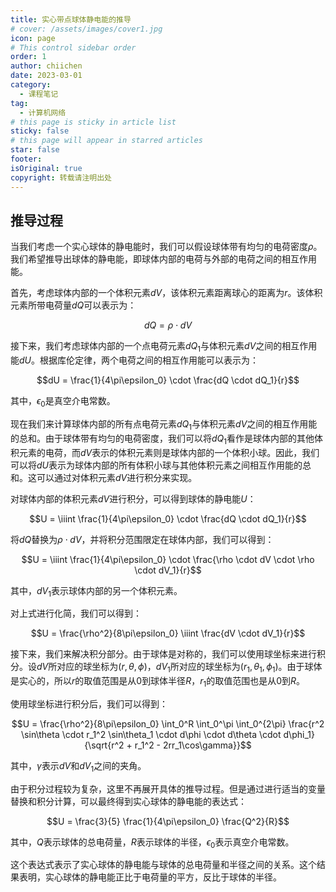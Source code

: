 ```yaml
---
title: 实心带点球体静电能的推导
# cover: /assets/images/cover1.jpg
icon: page
# This control sidebar order
order: 1
author: chiichen
date: 2023-03-01
category:
  - 课程笔记
tag:
  - 计算机网络
# this page is sticky in article list
sticky: false
# this page will appear in starred articles
star: false
footer:
isOriginal: true
copyright: 转载请注明出处
---
```


## 推导过程

当我们考虑一个实心球体的静电能时，我们可以假设球体带有均匀的电荷密度$\rho$。我们希望推导出球体的静电能，即球体内部的电荷与外部的电荷之间的相互作用能。

首先，考虑球体内部的一个体积元素$dV$，该体积元素距离球心的距离为$r$。该体积元素所带电荷量$dQ$可以表示为：

$$dQ = \rho \cdot dV$$

接下来，我们考虑球体内部的一个点电荷元素$dQ_1$与体积元素$dV$之间的相互作用能$dU$。根据库伦定律，两个电荷之间的相互作用能可以表示为：

$$dU = \frac{1}{4\pi\epsilon_0} \cdot \frac{dQ \cdot dQ_1}{r}$$

其中，$\epsilon_0$是真空介电常数。

现在我们来计算球体内部的所有点电荷元素$dQ_1$与体积元素$dV$之间的相互作用能的总和。由于球体带有均匀的电荷密度，我们可以将$dQ_1$看作是球体内部的其他体积元素的电荷，而$dV$表示的体积元素则是球体内部的一个体积小球。因此，我们可以将$dU$表示为球体内部的所有体积小球与其他体积元素之间相互作用能的总和。这可以通过对体积元素$dV$进行积分来实现。

对球体内部的体积元素$dV$进行积分，可以得到球体的静电能$U$：

$$U = \iiint \frac{1}{4\pi\epsilon_0} \cdot \frac{dQ \cdot dQ_1}{r}$$

将$dQ$替换为$\rho \cdot dV$，并将积分范围限定在球体内部，我们可以得到：

$$U = \iiint \frac{1}{4\pi\epsilon_0} \cdot \frac{\rho \cdot dV \cdot \rho \cdot dV_1}{r}$$

其中，$dV_1$表示球体内部的另一个体积元素。

对上式进行化简，我们可以得到：

$$U = \frac{\rho^2}{8\pi\epsilon_0} \iiint \frac{dV \cdot dV_1}{r}$$

接下来，我们来解决积分部分。由于球体是对称的，我们可以使用球坐标来进行积分。设$dV$所对应的球坐标为$(r, \theta, \phi)$，$dV_1$所对应的球坐标为$(r_1, \theta_1, \phi_1)$。由于球体是实心的，所以$r$的取值范围是从$0$到球体半径$R$，$r_1$的取值范围也是从$0$到$R$。

使用球坐标进行积分后，我们可以得到：

$$U = \frac{\rho^2}{8\pi\epsilon_0} \int_0^R \int_0^\pi \int_0^{2\pi} \frac{r^2 \sin\theta \cdot r_1^2 \sin\theta_1 \cdot d\phi \cdot d\theta \cdot d\phi_1}{\sqrt{r^2 + r_1^2 - 2rr_1\cos\gamma}}$$

其中，$\gamma$表示$dV$和$dV_1$之间的夹角。

由于积分过程较为复杂，这里不再展开具体的推导过程。但是通过进行适当的变量替换和积分计算，可以最终得到实心球体的静电能的表达式：

$$U = \frac{3}{5} \frac{1}{4\pi\epsilon_0} \frac{Q^2}{R}$$

其中，$Q$表示球体的总电荷量，$R$表示球体的半径，$\epsilon_0$表示真空介电常数。

这个表达式表示了实心球体的静电能与球体的总电荷量和半径之间的关系。这个结果表明，实心球体的静电能正比于电荷量的平方，反比于球体的半径。
